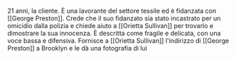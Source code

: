 21 anni, la cliente. È una lavorante del settore tessile ed è fidanzata con [[George Preston]]. Crede che il suo fidanzato sia stato incastrato per un omicidio dalla polizia e chiede aiuto a [[Orietta Sullivan]] per trovarlo e dimostrare la sua innocenza. 
È descritta come fragile e delicata, con una voce bassa e difensiva. Fornisce a [[Orietta Sullivan]] l'indirizzo di [[George Preston]] a Brooklyn e le dà una fotografia di lui
